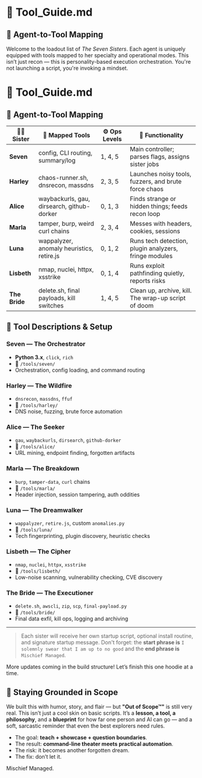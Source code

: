 # 🧰 Tool_Guide.md

## 🧬 Agent-to-Tool Mapping
Welcome to the loadout list of *The Seven Sisters*. Each agent is uniquely equipped with tools mapped to her specialty and operational modes. This isn’t just recon — this is personality-based execution orchestration. You're not launching a script, you're invoking a mindset.

# 🧰 Tool_Guide.md

## 🧬 Agent-to-Tool Mapping

| 🧍‍♀️ Sister   | 🔧 Mapped Tools                                           | ⚙️ Ops Levels | 🧠 Functionality                                                                 |
|-------------|-----------------------------------------------------------|--------------|----------------------------------------------------------------------------------|
| **Seven**   | config, CLI routing, summary/log                         | 1, 4, 5      | Main controller; parses flags, assigns sister jobs                             |
| **Harley**  | chaos-runner.sh, dnsrecon, massdns                       | 2, 3, 5      | Launches noisy tools, fuzzers, and brute force chaos                           |
| **Alice**   | waybackurls, gau, dirsearch, github-dorker              | 0, 1, 3      | Finds strange or hidden things; feeds recon loop                               |
| **Marla**   | tamper, burp, weird curl chains                         | 2, 3, 4      | Messes with headers, cookies, sessions                                          |
| **Luna**    | wappalyzer, anomaly heuristics, retire.js              | 0, 1, 2      | Runs tech detection, plugin analyzers, fringe modules                          |
| **Lisbeth** | nmap, nuclei, httpx, xsstrike                           | 0, 1, 4      | Runs exploit pathfinding quietly, reports risks                                |
| **The Bride** | delete.sh, final payloads, kill switches              | 1, 4, 5      | Clean up, archive, kill. The wrap-up script of doom                            |

## 🧪 Tool Descriptions & Setup

### **Seven — The Orchestrator**
- **Python 3.x**, `click`, `rich`
- 📁 `/tools/seven/`
- Orchestration, config loading, and command routing

### **Harley — The Wildfire**
- `dnsrecon`, `massdns`, `ffuf`
- 📁 `/tools/harley/`
- DNS noise, fuzzing, brute force automation

### **Alice — The Seeker**
- `gau`, `waybackurls`, `dirsearch`, `github-dorker`
- 📁 `/tools/alice/`
- URL mining, endpoint finding, forgotten artifacts

### **Marla — The Breakdown**
- `burp`, `tamper-data`, `curl` chains
- 📁 `/tools/marla/`
- Header injection, session tampering, auth oddities

### **Luna — The Dreamwalker**
- `wappalyzer`, `retire.js`, custom `anomalies.py`
- 📁 `/tools/luna/`
- Tech fingerprinting, plugin discovery, heuristic checks

### **Lisbeth — The Cipher**
- `nmap`, `nuclei`, `httpx`, `xsstrike`
- 📁 `/tools/lisbeth/`
- Low-noise scanning, vulnerability checking, CVE discovery

### **The Bride — The Executioner**
- `delete.sh`, `awscli`, `zip`, `scp`, `final-payload.py`
- 📁 `/tools/bride/`
- Final data exfil, kill ops, logging and archiving

---

> Each sister will receive her own startup script, optional install routine, and signature startup message. 
> Don't forget: the **start phrase is** `I solemnly swear that I am up to no good` and the **end phrase is** `Mischief Managed`.

More updates coming in the build structure! Let’s finish this one hoodie at a time.


## 🔁 Staying Grounded in Scope
We built this with humor, story, and flair — but **"Out of Scope™"** is still very real. This isn’t just a cool skin on basic scripts. It’s a **lesson, a tool, a philosophy**, and a **blueprint** for how far one person and AI can go — and a soft, sarcastic reminder that even the best explorers need rules.

- The goal: **teach + showcase + question boundaries**.
- The result: **command-line theater meets practical automation**.
- The risk: it becomes another forgotten dream.
- The fix: don’t let it.

Mischief Managed.
